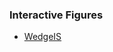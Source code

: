 ### Interactive Figures

- [WedgeIS](https://maxgenetti.github.io/leopardus_HZ/figureS3-wedgeIS-supplement.html)

